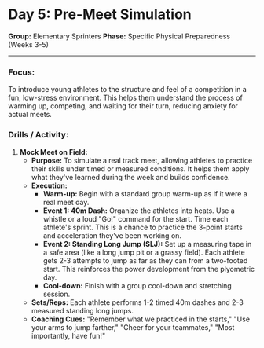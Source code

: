 # Day 5: Pre-Meet Simulation

**Group:** Elementary Sprinters
**Phase:** Specific Physical Preparedness (Weeks 3-5)

---

### Focus:
To introduce young athletes to the structure and feel of a competition in a fun, low-stress environment. This helps them understand the process of warming up, competing, and waiting for their turn, reducing anxiety for actual meets.

### Drills / Activity:

1.  **Mock Meet on Field:**
    *   **Purpose:** To simulate a real track meet, allowing athletes to practice their skills under timed or measured conditions. It helps them apply what they've learned during the week and builds confidence.
    *   **Execution:**
        *   **Warm-up:** Begin with a standard group warm-up as if it were a real meet day.
        *   **Event 1: 40m Dash:** Organize the athletes into heats. Use a whistle or a loud "Go!" command for the start. Time each athlete's sprint. This is a chance to practice the 3-point starts and acceleration they've been working on.
        *   **Event 2: Standing Long Jump (SLJ):** Set up a measuring tape in a safe area (like a long jump pit or a grassy field). Each athlete gets 2-3 attempts to jump as far as they can from a two-footed start. This reinforces the power development from the plyometric day.
        *   **Cool-down:** Finish with a group cool-down and stretching session.
    *   **Sets/Reps:** Each athlete performs 1-2 timed 40m dashes and 2-3 measured standing long jumps.
    *   **Coaching Cues:** "Remember what we practiced in the starts," "Use your arms to jump farther," "Cheer for your teammates," "Most importantly, have fun!"
